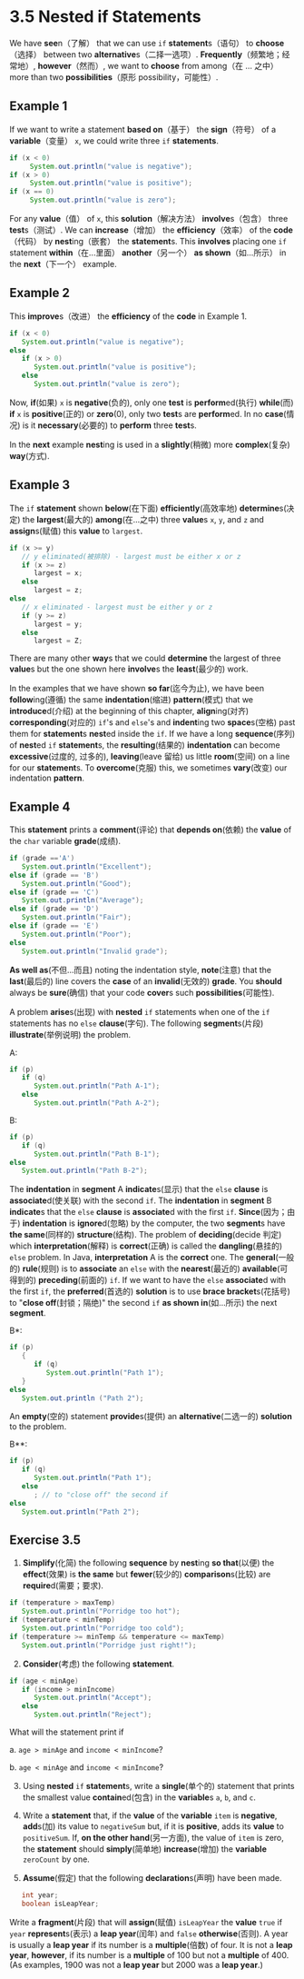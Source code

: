 # 3.5 Nested if Statements

We have **see**n（了解） that we can use `if` **statement**s（语句） to **choose**（选择） between two **alternative**s（二择一选项）. **Frequently**（频繁地；经常地）, **however**（然而）, we want to **choose** from among（在 ... 之中） more than two **possibilities**（原形 possibility，可能性）.

## Example 1

If we want to write a statement **based on**（基于） the **sign**（符号） of a **variable**（变量） `x`, we could write three `if` **statements**.

```java
if (x < 0)
     System.out.println("value is negative");
if (x > 0)
     System.out.println("value is positive");
if (x == 0)
     System.out.println("value is zero");
```

For any **value**（值） of `x`, this **solution**（解决方法） **involve**s（包含） three **test**s（测试）. We can **increase**（增加） the **efficiency**（效率） of the **code**（代码） by **nest**ing（嵌套） the **statement**s. This **involves** placing one `if` statement **within**（在...里面） **another**（另一个） **as shown**（如...所示） in the **next**（下一个） example.

## Example 2

This **improve**s（改进） the **efficiency** of the **code** in Example 1.

```java
if (x < 0)
   System.out.println("value is negative");
else
   if (x > 0)
      System.out.println("value is positive");
   else
      System.out.println("value is zero");
```
 
Now, **if**(如果) `x` is **negative**(负的), only one **test** is **perform**ed(执行) **while**(而) **if** `x` is **positive**(正的) or **zero**(0), only two **test**s are **perform**ed. In no **case**(情况) is it **necessary**(必要的) to **perform** three **test**s.
 
In the **next** example **nest**ing is used in a **slightly**(稍微) more **complex**(复杂) **way**(方式).

## Example 3

The `if` **statement** shown **below**(在下面) **efficiently**(高效率地) **determine**s(决定) the **largest**(最大的) **among**(在...之中) three **value**s `x`, `y`, and `z` and **assign**s(赋值) this **value** to `largest`.

```java
if (x >= y)
   // y eliminated(被排除) - largest must be either x or z
   if (x >= z)
      largest = x;
   else
      largest = z;
else 
   // x eliminated - largest must be either y or z
   if (y >= z)
      largest = y;
   else
      largest = Z;
```
      
There are many other **way**s that we could **determine** the largest of three **value**s but the one shown here **involve**s the **least**(最少的) work. 

In the examples that we have shown **so far**(迄今为止), we have been **follow**ing(遵循) the same **indentation**(缩进) **pattern**(模式) that we **introduce**d(介绍) at the beginning of this chapter, **align**ing(对齐) **corresponding**(对应的) `if`'s and `else`'s and **indent**ing two **space**s(空格) past them for **statement**s **nest**ed inside the `if`. If we have a long **sequence**(序列) of **nest**ed `if` **statement**s, the **resulting**(结果的) **indentation** can become **excessive**(过度的, 过多的), **leaving**(leave 留给) us little **room**(空间) on a line for our **statement**s. To **overcome**(克服) this, we sometimes **vary**(改变) our indentation **pattern**.

## Example 4

This **statement** prints a **comment**(评论) that **depends on**(依赖) the **value** of the `char` variable **grade**(成绩).

```java
if (grade =='A')
   System.out.println("Excellent");
else if (grade == 'B')
   System.out.println("Good");
else if (grade == 'C')
   System.out.println("Average");
else if (grade == 'D')
   System.out.println("Fair");
else if (grade == 'E')
   System.out.println("Poor");
else
   System.out.println("Invalid grade");
```
   
**As well as**(不但…而且) noting the indentation style, **note**(注意) that the **last**(最后的) line covers the **case** of an **invalid**(无效的) **grade**. You **should** always be **sure**(确信) that your code **cover**s such **possibilities**(可能性). 

A problem **arise**s(出现) with **nested** `if` statements when one of the `if` statements has no `else` **clause**(字句). The following **segment**s(片段) **illustrate**(举例说明) the problem.

A:    
```java
if (p)
   if (q)
      System.out.println("Path A-1");
   else
      System.out.println("Path A-2");
```
 
B:
```java
if (p)
   if (q)
      System.out.println("Path B-1");
else
   System.out.println("Path B-2"); 
```

The **indentation** in **segment** A **indicate**s(显示) that the `else` **clause** is **associate**d(使关联) with the second `if`. The **indentation** in **segment** B **indicate**s that the `else` **clause** is **associate**d with the first `if`. **Since**(因为；由于) **indentation** is **ignore**d(忽略) by the computer, the two **segment**s have **the same**(同样的) **structure**(结构). The problem of **deciding**(decide 判定) which **interpretation**(解释) is **correct**(正确) is called the **dangling**(悬挂的) `else` problem. In Java, **interpretation** A is the **correct** one. The **general**(一般的) **rule**(规则) is to **associate** an `else` with the **nearest**(最近的) **available**(可得到的) **preceding**(前面的) `if`. If we want to have the `else` **associate**d with the first `if`, the **preferred**(首选的) **solution** is to use **brace bracket**s(花括号) to "**close off**(封锁；隔绝)" the second `if` **as shown in**(如...所示) the next **segment**.

B*:
```java
if (p)
   {
      if (q)
         System.out.println("Path 1");
   }
else
   System.out.println ("Path 2"); 
```

An **empty**(空的) statement **provide**s(提供) an **alternative**(二选一的) **solution** to the problem.

B**: 
```java
if (p)
   if (q)
      System.out.println("Path 1");
   else
      ; // to "close off" the second if
else
   System.out.println("Path 2");
```
 
## Exercise 3.5

1. **Simplify**(化简) the following **sequence** by **nest**ing **so that**(以便) the **effect**(效果) is **the same** but **fewer**(较少的) **comparison**s(比较) are **require**d(需要；要求).

```java
if (temperature > maxTemp)
   System.out.println("Porridge too hot");
if (temperature < minTemp)
   System.out.println("Porridge too cold");
if (temperature >= minTemp && temperature <= maxTemp)
   System.out.println("Porridge just right!"); 
```

2. **Consider**(考虑) the following **statement**.

```java
if (age < minAge)
   if (income > minIncome)
      System.out.println("Accept");
   else
      System.out.println("Reject"); 
```

What will the statement print if

a. `age > minAge` and `income < minIncome`?

b. `age < minAge` and `income < minIncome`?

3. Using **nested** `if` **statement**s, write a **single**(单个的) statement that prints the smallest value **contain**ed(包含) in the **variable**s `a`, `b`, and `c`.

4. Write a **statement** that, if the **value** of the **variable** `item` is **negative**, **add**s(加) its value to `negativeSum` but, if it is **positive**, adds its **value** to `positiveSum`. If, **on the other hand**(另一方面), the value of `item` is zero, the **statement** should **simply**(简单地) **increase**(增加) the **variable** `zeroCount` by one.
   
5. **Assume**(假定) that the following **declaration**s(声明) have been made.

```java
   int year;
   boolean isLeapYear; 
```

Write a **fragment**(片段) that will **assign**(赋值) `isLeapYear` the **value** `true` if `year` **represent**s(表示) a **leap year**(闰年) and `false` **otherwise**(否则). A year is usually a **leap year** if its number is a **multiple**(倍数) of four. It is not a **leap year**, **however**, if its number is a **multiple** of 100 but not a **multiple** of 400. (As examples, 1900 was not a **leap year** but 2000 was a **leap year**.)